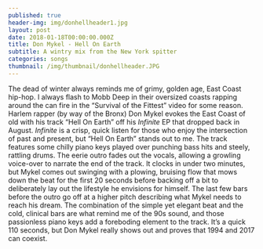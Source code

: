 ```yaml
---
published: true
header-img: img/donhellheader1.jpg
layout: post
date: 2018-01-18T00:00:00.000Z
title: Don Mykel - Hell On Earth
subtitle: A wintry mix from the New York spitter
categories: songs
thumbnail: /img/thumbnail/donhellheader.JPG
---
```

<p>The dead of winter always reminds me of grimy, golden age, East Coast hip-hop. I always flash to Mobb Deep in their oversized coasts rapping around the can fire in the &ldquo;Survival of the Fittest&rdquo; video for some reason. Harlem rapper (by way of the Bronx) Don Mykel evokes the East Coast of old with his track &ldquo;Hell On Earth&rdquo; off his <em>Infinite</em> EP that dropped back in August. <em>Infinite </em>is a crisp, quick listen for those who enjoy the intersection of past and present, but &ldquo;Hell On Earth&rdquo; stands out to me. The track features some chilly piano keys played over punching bass hits and steely, rattling drums. The eerie outro fades out the vocals, allowing a growling voice-over to narrate the end of the track. It clocks in under two minutes, but Mykel comes out swinging with a plowing, bruising flow that mows down the beat for the first 20 seconds before backing off a bit to deliberately lay out the lifestyle he envisions for himself. The last few bars before the outro go off at a higher pitch describing what Mykel needs to reach his dream. The combination of the simple yet elegant beat and the cold, clinical bars are what remind me of the 90s sound, and those passionless piano keys add a foreboding element to the track. It&rsquo;s a quick 110 seconds, but Don Mykel really shows out and proves that 1994 and 2017 can coexist.</p>
